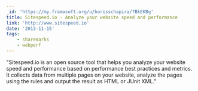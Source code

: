 ```yaml
---
_id: 'https://my.framasoft.org/u/borisschapira/?BkEKBg'
title: Sitespeed.io - Analyze your website speed and performance
link: 'http://www.sitespeed.io'
date: '2013-11-15'
tags:
    - sharemarks
    - webperf
---
```


<div class="markdown"><p>&quot;Sitespeed.io is an open source tool that helps you analyze your website speed and performance based on performance best practices and metrics. It collects data from multiple pages on your website, analyze the pages using the rules and output the result as HTML or JUnit XML.&quot;
</p></div>
